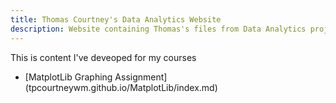 ```yaml
---
title: Thomas Courtney's Data Analytics Website
description: Website containing Thomas's files from Data Analytics projects
---
```


This is content I've deveoped for my courses
- [MatplotLib Graphing Assignment] (tpcourtneywm.github.io/MatplotLib/index.md)
